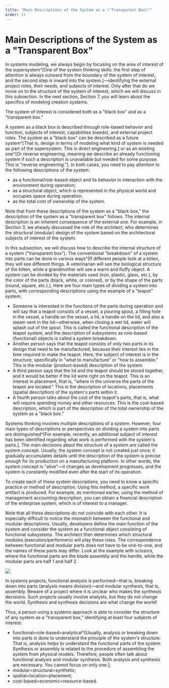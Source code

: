 ```yaml
---
title: "Main Descriptions of the System as a \"Transparent Box\""
order: 11
---
```


# Main Descriptions of the System as a "Transparent Box"

In systems modeling, we always begin by focusing on the area of interest of the supersystem^[One of the system thinking skills: the first step of attention is always outward from the boundary of the system of interest, and the second step is inward into the system.]—identifying the external project roles, their needs, and subjects of interest. Only after that do we move on to the structure of the system of interest, which we will discuss in this subsection. In the next section, Section 7, you will learn about the specifics of modeling creation systems.

The system of interest is considered both as a "black box" and as a "transparent box."

A system as a black box is described through role-based behavior and function, subjects of interest, capabilities (needs), and external project roles. The system as a "black box" can be described as a future system^[That is, design in terms of modeling what kind of system is needed as part of the supersystem. This is direct engineering.] or as an existing one^[Or reverse engineering, meaning we describe an already functioning system if such a description is unavailable but needed for some purpose. This is "reverse engineering."]. In both cases, you need to pay attention to the following descriptions of the system:

* as a functional/role-based object and its behavior in interaction with the environment during operation;
* as a structural object, which is represented in the physical world and occupies space during operation;
* as the total cost of ownership of the system.

Note that from these descriptions of the system as a "black box," the description of the system as a "transparent box" follows. The internal description is an inherent consequence of the external one. For example, in Section 3, we already discussed the role of the architect, who determines the structural (modular) design of the system based on the architectural subjects of interest of the system.

In this subsection, we will discuss how to describe the internal structure of a system ("transparent box"). The conventional "breakdown" of a system into parts can be done in various ways^[If different people look at a kitten, they will see different things. A veterinarian will see the biological structure of the kitten, while a grandmother will see a warm and fluffy object. A system can be divided by the materials used (iron, plastic, glass, etc.), by the color of the parts (black, white, or colored), or by the shape of the parts (round, square, etc.).]. Here are four main types of dividing a system into parts, with corresponding descriptions using the example of a "teapot" system:

* Someone is interested in the functions of the parts during operation and will say that a teapot consists of a vessel, a pouring spout, a filling hole in the vessel, a handle on the vessel, a lid, a handle on the lid, and also a steam vent in the lid—otherwise, when closing a wet lid, water will splash out of the spout. This is called the functional description of the teapot system, and the description of subsystems as role-based (functional) objects is called a system breakdown.
* Another person says that the teapot consists of only two parts in its design that need to be manufactured, because their interest lies in the time required to make the teapot. Here, the subject of interest is in the structure, specifically in "what to manufacture" or "how to assemble." This is the modular (product-based) description of the system.
* A third person says that the lid and the teapot should be stored together, and it would be better if the lid were right on the teapot. This is an interest in placement, that is, "where in the universe the parts of the teapot are located." This is the description of locations, placements (spatial description) of the system's parts within it.
* A fourth person talks about the cost of the teapot's parts, that is, what will require spending money and other resources. This is the cost-based description, which is part of the description of the total ownership of the system as a "black box."

Systems thinking involves multiple descriptions of a system. However, four main types of descriptions or perspectives on dividing a system into parts are distinguished^[For example, recently, an additional subject of interest has been identified regarding what work is performed with the system's parts.]. The main decisions about the structure of a system are called the system concept. Usually, the system concept is not created just once; it gradually accumulates details until the description of the system is precise enough for its production on a manufacturing platform. In other words, the system concept is "alive"—it changes as development progresses, and the system is constantly modified even after the start of its operation.

To create each of these system descriptions, you need to know a specific practice or method of description. Using this method, a specific work artifact is produced. For example, as mentioned earlier, using the method of management accounting description, you can obtain a financial description of the enterprise system, which is of interest to a manager.

Note that all these descriptions do not coincide with each other. It is especially difficult to notice the mismatch between the functional and modular descriptions. Usually, developers define the main function of the system and consider the system as a functional object consisting of functional subsystems. The architect then determines which structural modules (executors/performers) will play these roles. The correspondence between functional and modular parts does not have to be one-to-one, and the names of these parts may differ. Look at the example with scissors, where the functional parts are the blade assembly and the handle, while the modular parts are half 1 and half 2.

![](/en/systems-thinking-introduction/Scissors_Functional_vs_Modular_Description.png)

In systems projects, functional analysis is performed—that is, breaking down into parts (analysis means division)—and modular synthesis, that is, assembly. Beware of a project where it is unclear who makes the synthesis decisions. Such projects usually involve analysts, but they do not change the world. Synthesis and synthesis decisions are what change the world!

Thus, a person using a systems approach is able to consider the structure of any system as a "transparent box," identifying at least four subjects of interest:

* functional=role-based=analytical^[Usually, analysis or breaking down into parts is done to understand the principle of the system's structure. That is, analysis helps to understand the functional parts of the system. Synthesis or assembly is related to the procedure of assembling the system from physical models. Therefore, people often talk about functional analysis and modular synthesis. Both analysis and synthesis are necessary. You cannot focus on only one.];
* modular=structural=synthetic;
* spatial=location=placement;
* cost-based=economic=resource-based.